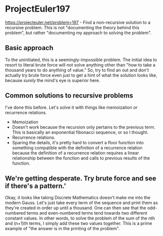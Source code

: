 # ProjectEuler197
https://projecteuler.net/problem=197 - Find a non-recursive solution to a recursive problem. This is not "documenting the theory behind this problem", but rather "documenting my approach to solving the problem".

## Basic approach
To the uninitiated, this is a seemingly-impossible problem. The initial idea to resort to literal brute force will not solve anything other than "how to take a thousand years to do anything of value." So, try to find an out and don't actually try brute force even just to get a hint of what the solution looks like, because _surely_ the mind's eye is superior here.

## Common solutions to recursive problems
I've done this before. Let's solve it with things like memoization or recurrence relations.
* Memoization
 * Doesn't work because the recursion only pertains to the previous term. This is basically an exponential fibonacci sequence, or so I thought.
* Recurrence relations.
 * Sparing the details, it's pretty hard to convert a floor function into something compatible with the definition of a recurrence relation because the definition of a recurrence relation requires a linear relationship between the function and calls to previous results of the function.

## We're getting desperate. Try brute force and see if there's a pattern.'
Okay, it looks like taking Discrete Mathematics doesn't make me into the modern Gauss. Let's just take every term of the sequence and print them as they're created in order up until a thousand. One can then see that the odd-numbered terms and even-numbered terms tend towards two different constant values. In other words, to solve the problem of the sum of the nth and (n+1)th terms, I simply add these two values together. This is a prime example of "the answer is in the printing of the problem".
